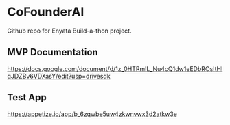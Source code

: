 # CoFounderAI
Github repo for Enyata Build-a-thon project.

## MVP Documentation 
https://docs.google.com/document/d/1z_0HTRmlL_Nu4cQ1dw1eEDbROsItHlqJDZBv6VDXasY/edit?usp=drivesdk

## Test App
https://appetize.io/app/b_6zqwbe5uw4zkwnvwx3d2atkw3e
